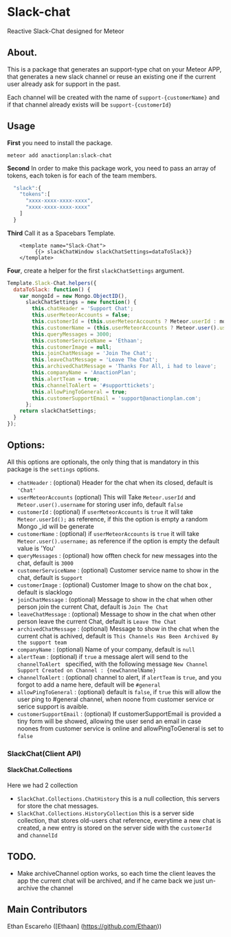 # Slack-chat

Reactive Slack-Chat designed for Meteor

## About.

This is a package that generates an support-type chat on your Meteor APP, that generates a new slack channel or reuse an existing one if the current user already ask for support in the past.

Each channel will be created with the name of <code>support-{customerName}</code> and if that channel already exists will be <code>support-{customerId}</code>

## Usage

**First** you need to install the package.

    meteor add anactionplan:slack-chat

**Second** In order to make this package work, you need to pass an array of tokens, each token is
for each of the team members.

```javascript
  "slack":{
    "tokens":[
      "xxxx-xxxx-xxxx-xxxx",
      "xxxx-xxxx-xxxx-xxxx"
    ]
  }
```

**Third** Call it as a Spacebars Template.

        <template name="Slack-Chat">
             {{> slackChatWindow slackChatSettings=dataToSlack}}
        </template>

**Four**, create a helper for the first <code>slackChatSettings</code> argument.

```javascript
Template.Slack-Chat.helpers({
  dataToSlack: function() {
    var mongoId = new Mongo.ObjectID(),
      slackChatSettings = new function() {
        this.chatHeader = 'Support Chat';
        this.userMeteorAccounts = false;
        this.customerId = (this.userMeteorAccounts ? Meteor.userId : mongoId._str);
        this.customerName = (this.userMeteorAccounts ? Meteor.user().username : 'You')
        this.queryMessages = 3000;
        this.customerServiceName = 'Ethaan';
        this.customerImage = null;
        this.joinChatMessage = 'Join The Chat';
        this.leaveChatMessage = 'Leave The Chat';
        this.archivedChatMessage = 'Thanks For All, i had to leave';
        this.companyName = 'AnactionPlan';
        this.alertTeam = true;
        this.channelToAlert = '#supporttickets';
        this.allowPingToGeneral = true;
        this.customerSupportEmail = 'support@anactionplan.com';
      };
    return slackChatSettings;
  }
});
```

## Options:

All this options are optionals, the only thing that is mandatory in this package is the <code>settings</code> options.
<ul>
<li>
  <code>chatHeader</code> : (optional) Header for the chat when its closed, default is <code>'Chat'</code>
</li>
<li>
  <code>userMeteorAccounts</code> (optional) This will Take <code>Meteor.userId</code> and <code>Meteor.user().username</code> for storing user info, default <code>false</code>
</li>
<li>
  <code>customerId</code> : (optional) if <code>userMeteorAccounts</code> is <code>true</code> it will take <code>Meteor.userId();</code> as reference, if
  this the option is empty a random Mongo _id will be generate
</li>
<li>
  <code>customerName</code> : (optional) if <code>userMeteorAccounts</code> is <code>true</code> it will take <code>Meteor.user().username;</code> as reference             if the option is empty the default value is 'You'
</li>
<li>
  <code>queryMessages</code> : (optional) how offten check for new messages into the chat, default is <code>3000</code>
</li>
<li>
 <code>customerServiceName</code> : (optional) Customer service name to show in the chat, default is <code>Support</code>
</li>
<li>
 <code>customerImage</code> : (optional) Customer Image to show on the chat box , default is slacklogo
</li>
<li>
  <code>joinChatMessage</code> : (optional) Message to show in the chat when other person join the current Chat, default is <code>Join The Chat</code>
</li>
<li>
  <code>leaveChatMessage</code> : (optional) Message to show in the chat when other person leave the current Chat, default is <code>Leave The Chat </code>
</li>
<li>
  <code>archivedChatMessage</code> : (optional) Message to show in the chat when the current chat is achived, default is <code>This Channels Has Been Archived By the support team</code>
</li>
<li>
  <code>companyName</code> : (optional) Name of your company, default is <code>null</code>
</li>
<li>
  <code>alertTeam</code> : (optional) if <code>true</code> a message alert will send to the <code> channelToAlert </code> specified, with the following message <code>New Channel Support Created on Channel : {newChannelName}</code>
</li>
<li>
  <code>channelToAlert</code> : (optional) channel to alert, if <code>alertTeam</code> is <code>true</code>, and you forgot to add a name here, default will be <code>#general</code>
</li>
<li>
 <code>allowPingToGeneral</code> : (optional) default is <code>false</code>, if <code>true</code> this will allow the user ping to #general channel, when noone from customer service or serice support is avaible.
</li>
<li>
 <code>customerSupportEmail</code> : (optional) If customerSupportEmail is provided a tiny form will be showed, allowing the user send an email in case noones from customer service is online and allowPingToGeneral is set to <code>false</code>
</li>
</ul>


### SlackChat(Client API)

#### SlackChat.Collections

Here we had 2 collection
<ul>
<li>
<code>SlackChat.Collections.ChatHistory</code> this is a null collection, this servers for store the chat messages.
</li>
<li>
<code>SlackChat.Collections.HistoryCollection</code> this is a server side collection, that stores old-users chat reference, everytime a new chat is created, a new entry is stored on the server side with the <code>customerId</code> and <code>channelId</code>
</li>
</ul>


## TODO.

<ul>
 <li>
  Make archiveChannel option works, so each time the client leaves the app the current chat will be archived, and if he came back we just un-archive the channel
 </li>
</ul>

## Main Contributors


  Ethan Escareño ([Ethaan] (https://github.com/Ethaan))
